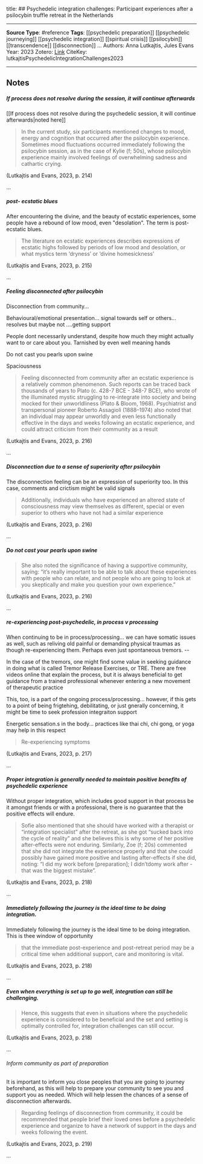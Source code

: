 title: ## Psychedelic integration challenges: Participant experiences after a psilocybin truffle retreat in the Netherlands
****
**Source Type**: #reference 
**Tags**: [[psychedelic preparation]] [[psychedelic journeying]] [[psychedelic integration]] [[spiritual crisis]] [[psilocybin]] [[transcendence]] [[disconnection]]
...
Authors: Anna Lutkajtis, Jules Evans
Year: 2023
Zotero: [Link](zotero://select/items/@lutkajtisPsychedelicIntegrationChallenges2023)
CiteKey: lutkajtisPsychedelicIntegrationChallenges2023 
*****

## Notes


##### If process does not resolve during the session, it will continue afterwards

[[If process does not resolve during the psychedelic session, it will continue afterwards|noted here]]

> In the current study, six participants mentioned changes to mood, energy and cognition that occurred after the psilocybin experience. Sometimes mood fluctuations occurred immediately following the psilocybin session, as in the case of Kylie (f; 50s), whose psilocybin experience mainly involved feelings of overwhelming sadness and cathartic crying.

(Lutkajtis and Evans, 2023, p. 214)

...

##### post- ecstatic blues

After encountering the divine, and the beauty of ecstatic experiences, some people have a rebound of low mood, even "desolation". The term is post-ecstatic blues.

> The literature on ecstatic experiences describes expressions of ecstatic highs followed by periods of low mood and desolation, or what mystics term ‘dryness’ or ‘divine homesickness’

(Lutkajtis and Evans, 2023, p. 215)

...
##### Feeling disconnected after psilocybin

Disconnection from community...  
  
Behavioural/emotional presentation... signal towards self or others... resolves but maybe not ....getting support  
  
People dont necessarily understand, despite how much they might actually want to or care about you. Tarnished by even well meaning hands  
  
Do not cast you pearls upon swine  
  
Spaciousness

> Feeling disconnected from community after an ecstatic experience is a relatively common phenomenon. Such reports can be traced back thousands of years to Plato (c. 428-7 BCE - 348-7 BCE), who wrote of the illuminated mystic struggling to re-integrate into society and being mocked for their unworldliness (Plato & Bloom, 1968). Psychiatrist and transpersonal pioneer Roberto Assagioli (1888–1974) also noted that an individual may appear unworldly and even less functionally effective in the days and weeks following an ecstatic experience, and could attract criticism from their community as a result

(Lutkajtis and Evans, 2023, p. 216)

...

##### Disconnection due to a sense of superiority after psilocybin

The disconnection feeling can be an expression of superiority too. In this case, comments and crictism might be valid signals

> Additionally, individuals who have experienced an altered state of consciousness may view themselves as different, special or even superior to others who have not had a similar experience

(Lutkajtis and Evans, 2023, p. 216)

...

##### Do not cast your pearls upon swine

> She also noted the significance of having a supportive community, saying: “it’s really important to be able to talk about these experiences with people who can relate, and not people who are going to look at you skeptically and make you question your own experience.”

(Lutkajtis and Evans, 2023, p. 216)

...

##### re-experiencing post-psychedelic, in process v processing

When continuing to be in process/processing... we can have somatic issues as well, such as reliving old painful or demanding physical traumas as though re-experiencing them. Perhaps even just spontaneous tremors. --  
  
In the case of the tremors, one might find some value in seeking guidance in doing what is called Tremor Release Exercises, or TRE. There are free videos online that explain the process, but it is always beneficial to get guidance from a trained professional whenever entering a new movement of therapeutic practice  
  
This, too, is a part of the ongoing process/processing... however, if this gets to a point of being frigtehing, debilitating, or just gnerally concerning, it might be time to seek profession integraiton support  
  
Energetic sensation.s in the body... practices like thai chi, chi gong, or yoga may help in this respect

> Re-experiencing symptoms

(Lutkajtis and Evans, 2023, p. 217)

...

##### Proper integration is generally needed to maintain positive benefits of psychedelic experience

Without proper integration, which includes good support in that process be it amongst friends or with a professional, there is no guarantee that the positive effects will endure.

> Sofie also mentioned that she should have worked with a therapist or “integration specialist” after the retreat, as she got “sucked back into the cycle of reality” and she believes this is why some of her positive after-effects were not enduring. Similarly, Zoe (f; 20s) commented that she did not integrate the experience properly and that she could possibly have gained more positive and lasting after-effects if she did, noting: “I did my work before [preparation]; I didn’tdomy work after - that was the biggest mistake”.

(Lutkajtis and Evans, 2023, p. 218)

...

##### Immediately following the journey is the ideal time to be doing integration. 

Immediately following the journey is the ideal time to be doing integration. This is thee window of opportunity

> that the immediate post-experience and post-retreat period may be a critical time when additional support, care and monitoring is vital.

(Lutkajtis and Evans, 2023, p. 218)

...

##### Even when everything is set up to go well, integration can still be challenging.

> Hence, this suggests that even in situations where the psychedelic experience is considered to be beneficial and the set and setting is optimally controlled for, integration challenges can still occur.

(Lutkajtis and Evans, 2023, p. 218)

...

###### Inform community as part of preparation

It is important to inform you close peoples that you are going to journey beforehand, as this will help to prepare your community to see you and support you as needed. Which will help lessen the chances of a sense of disconnection afterwards.

> Regarding feelings of disconnection from community, it could be recommended that people brief their loved ones before a psychedelic experience and organize to have a network of support in the days and weeks following the event.

(Lutkajtis and Evans, 2023, p. 219)

...